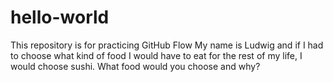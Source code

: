 # hello-world
This repository is for practicing GitHub Flow
My name is Ludwig and if I had to choose what kind of food I would have to eat for the rest of my life, I would choose sushi. What food would you choose and why?
